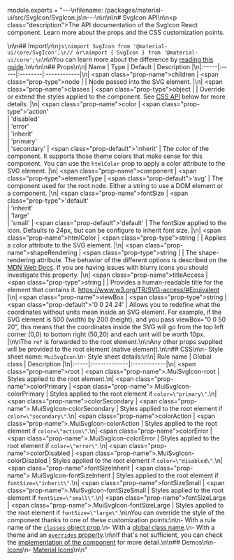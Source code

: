module.exports = "---\nfilename: /packages/material-ui/src/SvgIcon/SvgIcon.js\n---\n\n<!--- This documentation is automatically generated, do not try to edit it. -->\n\n# SvgIcon API\n\n<p class=\"description\">The API documentation of the SvgIcon React component. Learn more about the props and the CSS customization points.</p>\n\n## Import\n\n```js\nimport SvgIcon from '@material-ui/core/SvgIcon';\n// or\nimport { SvgIcon } from '@material-ui/core';\n```\n\nYou can learn more about the difference by [reading this guide](/guides/minimizing-bundle-size/).\n\n\n\n## Props\n\n| Name | Type | Default | Description |\n|:-----|:-----|:--------|:------------|\n| <span class=\"prop-name\">children</span> | <span class=\"prop-type\">node</span> |  | Node passed into the SVG element. |\n| <span class=\"prop-name\">classes</span> | <span class=\"prop-type\">object</span> |  | Override or extend the styles applied to the component. See [CSS API](#css) below for more details. |\n| <span class=\"prop-name\">color</span> | <span class=\"prop-type\">'action'<br>&#124;&nbsp;'disabled'<br>&#124;&nbsp;'error'<br>&#124;&nbsp;'inherit'<br>&#124;&nbsp;'primary'<br>&#124;&nbsp;'secondary'</span> | <span class=\"prop-default\">'inherit'</span> | The color of the component. It supports those theme colors that make sense for this component. You can use the `htmlColor` prop to apply a color attribute to the SVG element. |\n| <span class=\"prop-name\">component</span> | <span class=\"prop-type\">elementType</span> | <span class=\"prop-default\">'svg'</span> | The component used for the root node. Either a string to use a DOM element or a component. |\n| <span class=\"prop-name\">fontSize</span> | <span class=\"prop-type\">'default'<br>&#124;&nbsp;'inherit'<br>&#124;&nbsp;'large'<br>&#124;&nbsp;'small'</span> | <span class=\"prop-default\">'default'</span> | The fontSize applied to the icon. Defaults to 24px, but can be configure to inherit font size. |\n| <span class=\"prop-name\">htmlColor</span> | <span class=\"prop-type\">string</span> |  | Applies a color attribute to the SVG element. |\n| <span class=\"prop-name\">shapeRendering</span> | <span class=\"prop-type\">string</span> |  | The shape-rendering attribute. The behavior of the different options is described on the [MDN Web Docs](https://developer.mozilla.org/en-US/docs/Web/SVG/Attribute/shape-rendering). If you are having issues with blurry icons you should investigate this property. |\n| <span class=\"prop-name\">titleAccess</span> | <span class=\"prop-type\">string</span> |  | Provides a human-readable title for the element that contains it. https://www.w3.org/TR/SVG-access/#Equivalent |\n| <span class=\"prop-name\">viewBox</span> | <span class=\"prop-type\">string</span> | <span class=\"prop-default\">'0 0 24 24'</span> | Allows you to redefine what the coordinates without units mean inside an SVG element. For example, if the SVG element is 500 (width) by 200 (height), and you pass viewBox=\"0 0 50 20\", this means that the coordinates inside the SVG will go from the top left corner (0,0) to bottom right (50,20) and each unit will be worth 10px. |\n\nThe `ref` is forwarded to the root element.\n\nAny other props supplied will be provided to the root element (native element).\n\n## CSS\n\n- Style sheet name: `MuiSvgIcon`.\n- Style sheet details:\n\n| Rule name | Global class | Description |\n|:-----|:-------------|:------------|\n| <span class=\"prop-name\">root</span> | <span class=\"prop-name\">.MuiSvgIcon-root</span> | Styles applied to the root element.\n| <span class=\"prop-name\">colorPrimary</span> | <span class=\"prop-name\">.MuiSvgIcon-colorPrimary</span> | Styles applied to the root element if `color=\"primary\"`.\n| <span class=\"prop-name\">colorSecondary</span> | <span class=\"prop-name\">.MuiSvgIcon-colorSecondary</span> | Styles applied to the root element if `color=\"secondary\"`.\n| <span class=\"prop-name\">colorAction</span> | <span class=\"prop-name\">.MuiSvgIcon-colorAction</span> | Styles applied to the root element if `color=\"action\"`.\n| <span class=\"prop-name\">colorError</span> | <span class=\"prop-name\">.MuiSvgIcon-colorError</span> | Styles applied to the root element if `color=\"error\"`.\n| <span class=\"prop-name\">colorDisabled</span> | <span class=\"prop-name\">.MuiSvgIcon-colorDisabled</span> | Styles applied to the root element if `color=\"disabled\"`.\n| <span class=\"prop-name\">fontSizeInherit</span> | <span class=\"prop-name\">.MuiSvgIcon-fontSizeInherit</span> | Styles applied to the root element if `fontSize=\"inherit\"`.\n| <span class=\"prop-name\">fontSizeSmall</span> | <span class=\"prop-name\">.MuiSvgIcon-fontSizeSmall</span> | Styles applied to the root element if `fontSize=\"small\"`.\n| <span class=\"prop-name\">fontSizeLarge</span> | <span class=\"prop-name\">.MuiSvgIcon-fontSizeLarge</span> | Styles applied to the root element if `fontSize=\"large\"`.\n\nYou can override the style of the component thanks to one of these customization points:\n\n- With a rule name of the [`classes` object prop](/customization/components/#overriding-styles-with-classes).\n- With a [global class name](/customization/components/#overriding-styles-with-global-class-names).\n- With a theme and an [`overrides` property](/customization/globals/#css).\n\nIf that's not sufficient, you can check the [implementation of the component](https://github.com/Foso/material-ui/blob/master/packages/material-ui/src/SvgIcon/SvgIcon.js) for more detail.\n\n## Demos\n\n- [Icons](/components/icons/)\n- [Material Icons](/components/material-icons/)\n\n"